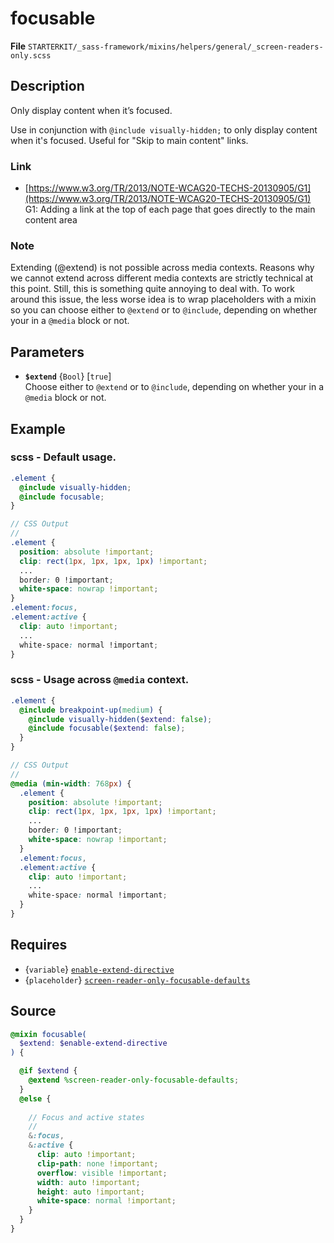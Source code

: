 
focusable
==========

**File** `STARTERKIT/_sass-framework/mixins/helpers/general/_screen-readers-only.scss`

## Description

Only display content when it’s focused.

Use in conjunction with `@include visually-hidden;` to only display content when it's focused. Useful for "Skip to main content" links.

### Link

* [https://www.w3.org/TR/2013/NOTE-WCAG20-TECHS-20130905/G1](https://www.w3.org/TR/2013/NOTE-WCAG20-TECHS-20130905/G1)  
G1: Adding a link at the top of each page that goes directly to the main content area

### Note

Extending (@extend) is not possible across media contexts. Reasons why we cannot extend across different media contexts are strictly technical at this point. Still, this is something quite annoying to deal with. To work around this issue, the less worse idea is to wrap placeholders with a mixin so you can choose either to `@extend` or to `@include`, depending on whether your in a `@media` block or not.

## Parameters

* **`$extend`** {`Bool`} [`true`]  
Choose either to `@extend` or to `@include`, depending on whether your in a `@media` block or not.

## Example

### scss - Default usage.

```scss
.element {
  @include visually-hidden;
  @include focusable;
}

// CSS Output
//
.element {
  position: absolute !important;
  clip: rect(1px, 1px, 1px, 1px) !important;
  ...
  border: 0 !important;
  white-space: nowrap !important;
}
.element:focus,
.element:active {
  clip: auto !important;
  ...
  white-space: normal !important;
}
```

### scss - Usage across `@media` context.

```scss
.element {
  @include breakpoint-up(medium) {
    @include visually-hidden($extend: false);
    @include focusable($extend: false);
  }
}

// CSS Output
//
@media (min-width: 768px) {
  .element {
    position: absolute !important;
    clip: rect(1px, 1px, 1px, 1px) !important;
    ...
    border: 0 !important;
    white-space: nowrap !important;
  }
  .element:focus,
  .element:active {
    clip: auto !important;
    ...
    white-space: normal !important;
  }
}
```

## Requires

* {`variable`} [`enable-extend-directive`](variable-enable-extend-directive.md)
* {`placeholder`} [`screen-reader-only-focusable-defaults`](placeholder-screen-reader-only-focusable-defaults.md)

## Source

```scss
@mixin focusable(
  $extend: $enable-extend-directive
) {

  @if $extend {
    @extend %screen-reader-only-focusable-defaults;
  }
  @else {
    
    // Focus and active states
    //
    &:focus,
    &:active {
      clip: auto !important;
      clip-path: none !important;
      overflow: visible !important;
      width: auto !important;
      height: auto !important;
      white-space: normal !important;
    }
  }
}
```